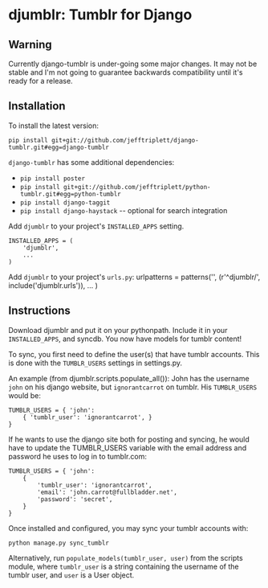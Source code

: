 djumblr: Tumblr for Django
==========================

Warning
-------

Currently django-tumblr is under-going some major changes. It may not be stable and I'm not going
to guarantee backwards compatibility until it's ready for a release.


Installation
------------

To install the latest version:

    pip install git+git://github.com/jefftriplett/django-tumblr.git#egg=django-tumblr

``django-tumblr`` has some additional dependencies:

* ``pip install poster``
* ``pip install git+git://github.com/jefftriplett/python-tumblr.git#egg=python-tumblr``
* ``pip install django-taggit``
* ``pip install django-haystack`` -- optional for search integration

Add ``djumblr`` to your project's ``INSTALLED_APPS`` setting.

    INSTALLED_APPS = (
        'djumblr',
        ...
    )

Add ``djumblr`` to your project's ``urls.py``:
    urlpatterns = patterns('',
        (r'^djumblr/', include('djumblr.urls')),
        ...
    )


Instructions
------------

Download djumblr and put it on your pythonpath. Include it in your ``INSTALLED_APPS``, and syncdb.
You now have models for tumblr content!

To sync, you first need to define the user(s) that have tumblr accounts. This is done with the
``TUMBLR_USERS`` settings in settings.py.

An example (from djumblr.scripts.populate_all()):
John has the username ``john`` on his django website, but ``ignorantcarrot`` on tumblr.
His ``TUMBLR_USERS`` would be:

    TUMBLR_USERS = { 'john': 
        { 'tumblr_user': 'ignorantcarrot', }
    }

If he wants to use the django site both for posting and syncing, he would have to 
update the TUMBLR_USERS variable with the email address and password he uses to
log in to tumblr.com:

    TUMBLR_USERS = { 'john': 
        {
            'tumblr_user': 'ignorantcarrot',
            'email': 'john.carrot@fullbladder.net',
            'password': 'secret',
        }
    }

Once installed and configured, you may sync your tumblr accounts with:

    python manage.py sync_tumblr

Alternatively, run ``populate_models(tumblr_user, user)`` from the scripts module, where ``tumblr_user``
is a string containing the username of the tumblr user, and ``user`` is a User object.
